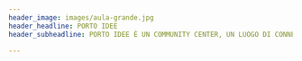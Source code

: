 ```yaml
---
header_image: images/aula-grande.jpg
header_headline: PORTO IDEE
header_subheadline: PORTO IDEE È UN COMMUNITY CENTER, UN LUOGO DI CONNESSIONI E RELAZIONI

---
```

